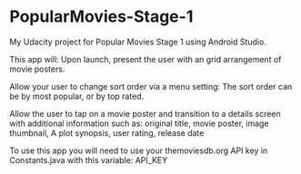 # PopularMovies-Stage-1
My Udacity project for Popular Movies Stage 1 using Android Studio.

This app will:
Upon launch, present the user with an grid arrangement of movie posters.

Allow your user to change sort order via a menu setting:
The sort order can be by most popular, or by top rated.

Allow the user to tap on a movie poster and transition to a details screen with additional information such as:
original title,
movie poster,
image thumbnail,
A plot synopsis,
user rating, 
release date

To use this app you will need to use your themoviesdb.org API key in Constants.java with this variable:
API_KEY
